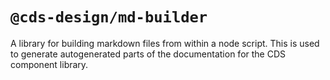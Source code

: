 # `@cds-design/md-builder`

A library for building markdown files from within a node script. 
This is used to generate autogenerated parts of the documentation for the CDS component library.